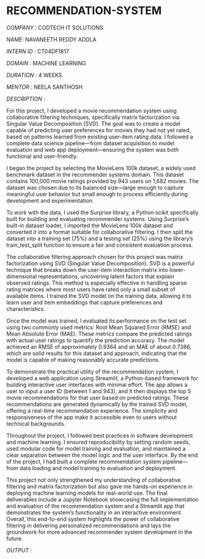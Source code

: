 # RECOMMENDATION-SYSTEM

*COMPANY* : CODTECH IT SOLUTIONS

*NAME*: NAVANEETH REDDY ADDLA

*INTERN ID* : CT04DF1817

*DOMAIN* : MACHINE LEARNING

*DURATION* : 4 WEEKS

*MENTOR* : NEELA SANTHOSH

*DESCRIPTION* :

For this project, I developed a movie recommendation system using collaborative filtering techniques, specifically matrix factorization via Singular Value Decomposition (SVD). The goal was to create a model capable of predicting user preferences for movies they had not yet rated, based on patterns learned from existing user-item rating data. I followed a complete data science pipeline—from dataset acquisition to model evaluation and web app deployment—ensuring the system was both functional and user-friendly.

I began the project by selecting the MovieLens 100k dataset, a widely used benchmark dataset in the recommender systems domain. This dataset contains 100,000 movie ratings provided by 943 users on 1,682 movies. The dataset was chosen due to its balanced size—large enough to capture meaningful user behavior but small enough to process efficiently during development and experimentation.

To work with the data, I used the Surprise library, a Python scikit specifically built for building and evaluating recommender systems. Using Surprise’s built-in dataset loader, I imported the MovieLens 100k dataset and converted it into a format suitable for collaborative filtering. I then split the dataset into a training set (75%) and a testing set (25%) using the library’s train_test_split function to ensure a fair and consistent evaluation process.

The collaborative filtering approach chosen for this project was matrix factorization using SVD (Singular Value Decomposition). SVD is a powerful technique that breaks down the user-item interaction matrix into lower-dimensional representations, uncovering latent factors that explain observed ratings. This method is especially effective in handling sparse rating matrices where most users have rated only a small subset of available items. I trained the SVD model on the training data, allowing it to learn user and item embeddings that capture preferences and characteristics.

Once the model was trained, I evaluated its performance on the test set using two commonly used metrics: Root Mean Squared Error (RMSE) and Mean Absolute Error (MAE). These metrics compare the predicted ratings with actual user ratings to quantify the prediction accuracy. The model achieved an RMSE of approximately 0.9364 and an MAE of about 0.7386, which are solid results for this dataset and approach, indicating that the model is capable of making reasonably accurate predictions.

To demonstrate the practical utility of the recommendation system, I developed a web application using Streamlit, a Python-based framework for building interactive user interfaces with minimal effort. The app allows a user to input a user ID (between 1 and 943), and it then displays the top 5 movie recommendations for that user based on predicted ratings. These recommendations are generated dynamically by the trained SVD model, offering a real-time recommendation experience. The simplicity and responsiveness of the app make it accessible even to users without technical backgrounds.

Throughout the project, I followed best practices in software development and machine learning. I ensured reproducibility by setting random seeds, used modular code for model training and evaluation, and maintained a clear separation between the model logic and the user interface. By the end of the project, I had built a complete recommendation system pipeline—from data loading and model training to evaluation and deployment.

This project not only strengthened my understanding of collaborative filtering and matrix factorization but also gave me hands-on experience in deploying machine learning models for real-world use. The final deliverables include a Jupyter Notebook showcasing the full implementation and evaluation of the recommendation system and a Streamlit app that demonstrates the system’s functionality in an interactive environment. Overall, this end-to-end system highlights the power of collaborative filtering in delivering personalized recommendations and lays the groundwork for more advanced recommender system development in the future.

*OUTPUT* :

